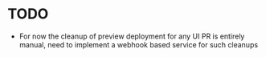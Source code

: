 # TODO

* For now the cleanup of preview deployment for any UI PR is entirely manual, need to implement a webhook based service for such cleanups
